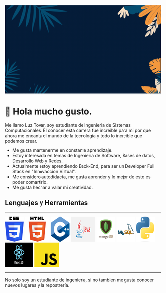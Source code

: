 ![Presentacion](./logos/Bienvenidos.gif)

# 👋 Hola mucho gusto.
Me llamo Luz Tovar, soy estudiante de Ingenieria de Sistemas Computacionales. El conocer esta carrera fue increible para mi por que ahora me encanta el mundo de la tecnología y todo lo increible que podemos crear.

* Me gusta mantenerme en constante aprendizaje.
* Estoy interesada en temas de Ingenieria de Software, Bases de datos, Desarrollo Web y Redes.
* Actualmente estoy aprendiendo Back-End, para ser un Developer Full Stack en "Innovaccion Virtual".
* Me considero autodidacta, me gusta aprender y lo mejor de esto es poder comartirlo.
* Me gusta hechar a valar mi creatividad.

## Lenguajes y Herramientas
-----
<div align="left">
            <img width="60px" height="80px" src="./logos/CSS3_logo.png">
            <img width="80px" height="80px" src="./logos/HTML5_log.png">
            <img width="60px" height="80px" src="./logos/ISO_C++_Logo.svg.png">
            <img width="80px" height="80px" src="./logos/java.png">
            <img width="60px" height="80px" src="./logos/mongodb.png">
            <img width="60px" height="80px" src="./logos/mysql-logo.jpg">
            <img width="60px" height="80px" src="./logos/python.png">
            <img width="90px" height="80px" src="./logos/react.png">
            <img width="80px" height="80px" src="./logos/Unofficial_JavaScript_logo_2.svg.png">
</div>

------
No solo soy un estudiante de ingenieria, si no tambien me gusta conocer nuevos lugares y la repostrería.
